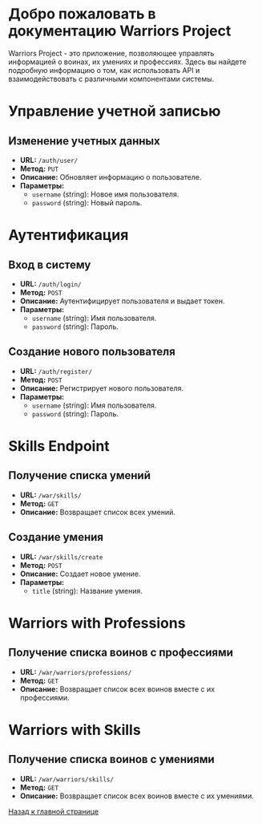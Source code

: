 # Добро пожаловать в документацию Warriors Project
  Warriors Project - это приложение, позволяющее управлять информацией о воинах, их умениях и профессиях. Здесь вы найдете подробную информацию о том, как использовать API и взаимодействовать с различными компонентами системы.
# Управление учетной записью

## Изменение учетных данных

- **URL:** `/auth/user/`
- **Метод:** `PUT`
- **Описание:** Обновляет информацию о пользователе.
- **Параметры:**
  - `username` (string): Новое имя пользователя.
  - `password` (string): Новый пароль.

# Аутентификация

## Вход в систему

- **URL:** `/auth/login/`
- **Метод:** `POST`
- **Описание:** Аутентифицирует пользователя и выдает токен.
- **Параметры:**
  - `username` (string): Имя пользователя.
  - `password` (string): Пароль.

## Создание нового пользователя

- **URL:** `/auth/register/`
- **Метод:** `POST`
- **Описание:** Регистрирует нового пользователя.
- **Параметры:**
  - `username` (string): Имя пользователя.
  - `password` (string): Пароль.
 
# Skills Endpoint

## Получение списка умений

- **URL:** `/war/skills/`
- **Метод:** `GET`
- **Описание:** Возвращает список всех умений.

## Создание умения

- **URL:** `/war/skills/create`
- **Метод:** `POST`
- **Описание:** Создает новое умение.
- **Параметры:**
  - `title` (string): Название умения.
 
# Warriors with Professions

## Получение списка воинов с профессиями

- **URL:** `/war/warriors/professions/`
- **Метод:** `GET`
- **Описание:** Возвращает список всех воинов вместе с их профессиями.

# Warriors with Skills

## Получение списка воинов с умениями

- **URL:** `/war/warriors/skills/`
- **Метод:** `GET`
- **Описание:** Возвращает список всех воинов вместе с их умениями.

[Назад к главной странице](index.md)
    
